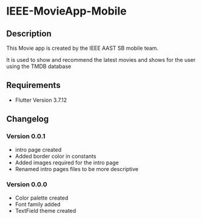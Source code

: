 # IEEE-MovieApp-Mobile

## Description

This Movie app is created by the IEEE AAST SB mobile team.

It is used to show and recommend the latest movies and shows for the user using the TMDB database

## Requirements

- Flutter Version 3.7.12

## Changelog

### Version 0.0.1
- intro page created
- Added border color in constants
- Added images required for the intro page
- Renamed intro pages files to be more descriptive

### Version 0.0.0
- Color palette created
- Font family added
- TextField theme created